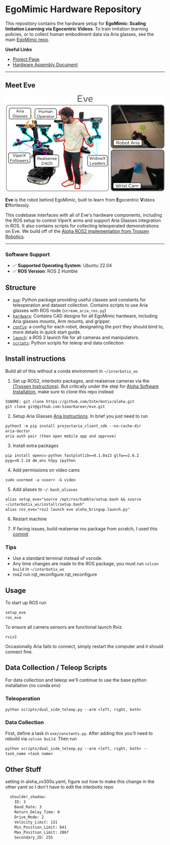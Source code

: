 # EgoMimic Hardware Repository

This repository contains the hardware setup for **EgoMimic: Scaling Imitation Learning via Egocentric Videos**. To train imitation learning policies, or to collect human embodiment data via Aria glasses, see the main [EgoMimic repo](https://github.com/SimarKareer/EgoMimic).

**Useful Links**  
- [Project Page](https://egomimic.github.io/)
- [Hardware Assembly Document](https://docs.google.com/document/d/1ac5yN-IIRzRgKeJleBk5XEHwk4tcsTsFBDvItDau1Nk/edit?tab=t.0#heading=h.axwpytr6n3bk)

---

## Meet Eve
![Eve](./images/eve.jpg)

**Eve** is the robot behind EgoMimic, built to learn from **E**gocentric **V**ideos **E**ffortlessly.

This codebase interfaces with all of Eve's hardware components, including the ROS setup to control ViperX arms and support Aria Glasses integration in ROS. It also contains scripts for collecting teleoperated demonstrations on Eve.  We build off of the [Aloha ROS2 implementation from Trossen Robotics](https://github.com/Interbotix/aloha.git).

---

### Software Support

- :white_check_mark: **Supported Operating System**: Ubuntu 22.04
- :white_check_mark: **ROS Version**: ROS 2 Humble


## Structure
- [``eve``](./eve/): Python package providing useful classes and constants for teleoperation and dataset collection.  Contains scripts to use Aria glasses with ROS node (`stream_aria_ros.py`)
- [``hardware``](./hardware/): Contains CAD designs for all EgoMimic hardware, including Aria glasses mounts, Arm mounts, and gripper.
- [``config``](./config/): a config for each robot, designating the port they should bind to, more details in quick start guide.
- [``launch``](./launch): a ROS 2 launch file for all cameras and manipulators.
- [``scripts``](./scripts/): Python scripts for teleop and data collection


## Install instructions
Build all of this without a conda environment in `~/interbotix_ws`
1. Set up ROS2, interbotix packages, and realsense cameras via the [(Trossen Instructions)](https://docs.trossenrobotics.com/aloha_docs/getting_started/stationary/software_setup.html).  But critically under the step for [Aloha Software Installation](https://docs.trossenrobotics.com/aloha_docs/getting_started/stationary/software_setup.html#aloha-software-installation), make sure to clone this repo instead

```
IGNORE: git clone https://github.com/Interbotix/aloha.git
git clone git@github.com:SimarKareer/eve.git
```

2. Setup Aria Glasses [Aria Instructions](https://facebookresearch.github.io/projectaria_tools/docs/ARK/sdk/setup).  In brief you just need to run
```
python3 -m pip install projectaria_client_sdk --no-cache-dir
aria-doctor
aria auth pair (then open mobile app and approve)
```
3. Install extra packages
```
pip install opencv-python fastplotlib==0.1.0a13 glfw==2.6.2 pyg==0.1.14 dm_env h5py ipython
```
4. Add permissions on video cams
```
sudo usermod -a <user> -G video
```
5. Add aliases to `~/.bash_aliases`
```
alias setup_eve="source /opt/ros/humble/setup.bash && source ~/interbotix_ws/install/setup.bash"
alias ros_eve="ros2 launch eve aloha_bringup.launch.py"
```
6. Restart machine

7. If facing issues, build realsense ros package from scratch, I used this [commit](https://github.com/IntelRealSense/realsense-ros/commit/7c163180e56172f38700d9f3ac9a4205de03765e)

### Tips
- Use a standard terminal instead of vscode.
- Any time changes are made to the ROS package, you must run `colcon build` in `~/interbotix_ws`
- ros2 run rqt_reconfigure rqt_reconfigure


## Usage
To start up ROS run
```
setup_eve
ros_eve
```

To ensure all camera sensors are functional launch Rviz
```
rviz2
```

Occasionally Aria fails to connect, simply restart the computer and it should connect fine.

## Data Collection / Teleop Scripts
For data collection and teleop we'll continue to use the base python installation (no conda env)

### Teleoperation
```
python scripts/dual_side_teleop.py --arm <left, right, both>
```

### Data Collection
First, define a task in `eve/constants.py`.  After adding this you'll need to rebuild via `colcon build`.  Then run
```
python scripts/dual_side_teleop.py --arm <left, right, both> --task_name <task name>
```


## Other Stuff
setting in aloha_vx300s.yaml, figure out how to make this change in the other yaml so I don't have to edit the interbotix repo

```
  shoulder_shadow:
    ID: 3
    Baud_Rate: 3
    Return_Delay_Time: 0
    Drive_Mode: 2
    Velocity_Limit: 131
    Min_Position_Limit: 841
    Max_Position_Limit: 2867
    Secondary_ID: 255

```